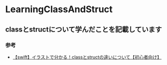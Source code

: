 # LearningClassAndStruct
## classとstructについて学んだことを記載しています
### 参考
* [【swift】イラストで分かる！classとstructの違いについて【初心者向け】
](https://qiita.com/natya/items/24d9e68ff965f8da09ad)
